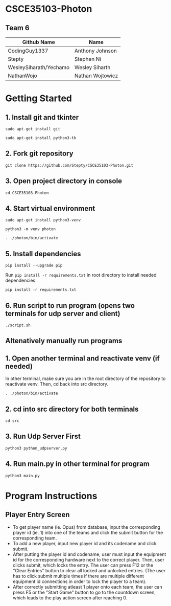 # CSCE35103-Photon

## Team 6
| Github Name  | Name |
| ------------- | ------------- |
| CodingGuy1337  | Anthony Johnson  |
| Stepty  | Stephen Ni  |
| WesleySiharath/Yechamo  | Wesley Siharth |
| NathanWojo  | Nathan Wojtowicz  |

# Getting Started
## 1. Install git and tkinter
```
sudo apt-get install git
```

```
sudo apt-get install python3-tk
```
## 2. Fork git repository
```
git clone https://github.com/Stepty/CSCE35103-Photon.git
```

## 3. Open project directory in console
```
cd CSCE35103-Photon
```

## 4. Start virtual environment
```
sudo apt-get install python3-venv
```

```
python3 -m venv photon
```

```
. ./photon/bin/activate
```

## 5. Install dependencies

```
pip install --upgrade pip
```

Run `pip install -r requirements.txt` in root directory to install needed dependencies.

```
pip install -r requirements.txt
```

## 6. Run script to run program (opens two terminals for udp server and client)
```
./script.sh
```

## Altenatively manually run programs

## 1. Open another terminal and reactivate venv (if needed) 
In other terminal, make sure you are in the root directory of the repository to reactivate venv. Then, cd back into src directory.

```
. ./photon/bin/activate
```
## 2. cd into src directory for both terminals
```
cd src
```
## 3. Run Udp Server First
```
python3 python_udpserver.py
```
## 4. Run main.py in other terminal for program
```
python3 main.py
```

# Program Instructions
## Player Entry Screen
- To get player name (ie. Opus) from database, input the corresponding player id (ie. 1) into one of the teams and click the submit button for the corresponding team.
- To add a new player, input new player id and its codename and click submit.
- After putting the player id and codename, user must input the equipment id for the corresponding hardware next to the correct player. Then, user clicks submit, which locks the entry. The user can press F12 or the "Clear Entries" button to clear all locked and unlocked entries. (The user has to click submit multiple times if there are multiple different equipment id connections in order to lock the player to a team).
- After correctly submitting atleast 1 player onto each team, the user can press F5 or the "Start Game" button to go to the countdown screen, which leads to the play action screen after reaching 0.

